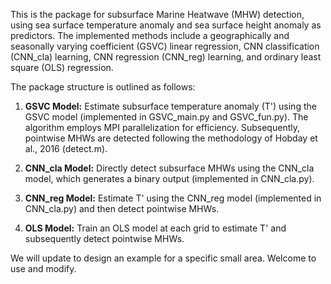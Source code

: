 This is the package for subsurface Marine Heatwave (MHW) detection, using sea surface temperature anomaly and sea surface height anomaly as predictors. The implemented methods include a geographically and seasonally varying coefficient (GSVC) linear regression, CNN classification (CNN_cla) learning, CNN regression (CNN_reg) learning, and ordinary least square (OLS) regression.

The package structure is outlined as follows:

1. **GSVC Model:** Estimate subsurface temperature anomaly (T') using the GSVC model (implemented in GSVC_main.py and GSVC_fun.py). The algorithm employs MPI parallelization for efficiency. Subsequently, pointwise MHWs are detected following the methodology of Hobday et al., 2016 (detect.m).

2. **CNN_cla Model:** Directly detect subsurface MHWs using the CNN_cla model, which generates a binary output (implemented in CNN_cla.py).

3. **CNN_reg Model:** Estimate T' using the CNN_reg model (implemented in CNN_cla.py) and then detect pointwise MHWs.

4. **OLS Model:** Train an OLS model at each grid to estimate T' and subsequently detect pointwise MHWs.

We will update to design an example for a specific small area. Welcome to use and modify.
